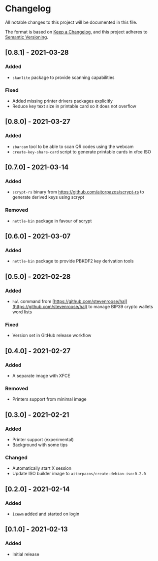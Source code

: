 # Changelog
All notable changes to this project will be documented in this file.

The format is based on [Keep a Changelog](https://keepachangelog.com/en/1.0.0/),
and this project adheres to [Semantic Versioning](https://semver.org/spec/v2.0.0.html).

## [0.8.1] - 2021-03-28

### Added

- `skanlite` package to provide scanning capabilities

### Fixed

- Added missing printer drivers packages explicitly
- Reduce key text size in printable card so it does not overflow

## [0.8.0] - 2021-03-27

### Added

- `zbarcam` tool to be able to scan QR codes using the webcam
- `create-key-share-card` script to generate printable cards in xfce ISO

## [0.7.0] - 2021-03-14

### Added

- `scrypt-rs` binary from https://github.com/aitorpazos/scrypt-rs to generate derived keys using scrypt

### Removed

- `nettle-bin` package in favour of scrypt

## [0.6.0] - 2021-03-07

### Added

- `nettle-bin` package to provide PBKDF2 key derivation tools

## [0.5.0] - 2021-02-28

### Added

- `hal` command from [https://github.com/stevenroose/hal](https://github.com/stevenroose/hal) to manage BIP39 crypto wallets word lists

### Fixed

- Version set in GitHub release workflow

## [0.4.0] - 2021-02-27

### Added

- A separate image with XFCE

### Removed

- Printers support from minimal image

## [0.3.0] - 2021-02-21

### Added

- Printer support (experimental)
- Background with some tips

### Changed

- Automatically start X session
- Update ISO builder image to `aitorpazos/create-debian-iso:0.2.0`

## [0.2.0] - 2021-02-14

### Added

- `icewm` added and started on login

## [0.1.0] - 2021-02-13

### Added

- Initial release

